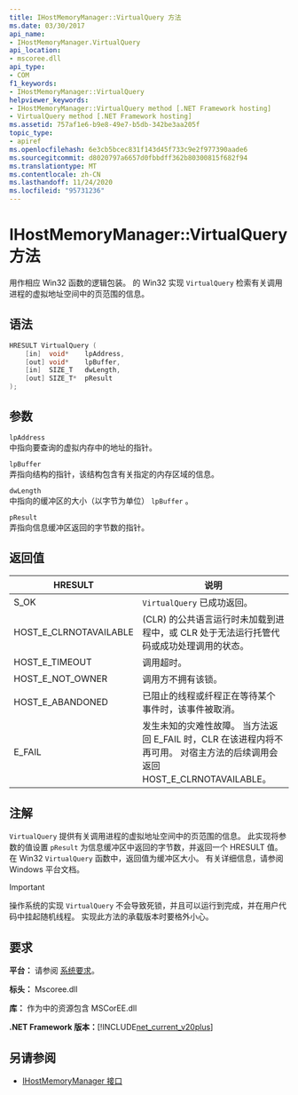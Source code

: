 ```yaml
---
title: IHostMemoryManager::VirtualQuery 方法
ms.date: 03/30/2017
api_name:
- IHostMemoryManager.VirtualQuery
api_location:
- mscoree.dll
api_type:
- COM
f1_keywords:
- IHostMemoryManager::VirtualQuery
helpviewer_keywords:
- IHostMemoryManager::VirtualQuery method [.NET Framework hosting]
- VirtualQuery method [.NET Framework hosting]
ms.assetid: 757af1e6-b9e8-49e7-b5db-342be3aa205f
topic_type:
- apiref
ms.openlocfilehash: 6e3cb5bcec831f143d45f733c9e2f977390aade6
ms.sourcegitcommit: d8020797a6657d0fbbdff362b80300815f682f94
ms.translationtype: MT
ms.contentlocale: zh-CN
ms.lasthandoff: 11/24/2020
ms.locfileid: "95731236"
---
```

# <a name="ihostmemorymanagervirtualquery-method"></a>IHostMemoryManager::VirtualQuery 方法

用作相应 Win32 函数的逻辑包装。 的 Win32 实现 `VirtualQuery` 检索有关调用进程的虚拟地址空间中的页范围的信息。  
  
## <a name="syntax"></a>语法  
  
```cpp  
HRESULT VirtualQuery (  
    [in]  void*    lpAddress,  
    [out] void*    lpBuffer,  
    [in]  SIZE_T   dwLength,  
    [out] SIZE_T*  pResult  
);  
```  
  
## <a name="parameters"></a>参数  

 `lpAddress`  
 中指向要查询的虚拟内存中的地址的指针。  
  
 `lpBuffer`  
 弄指向结构的指针，该结构包含有关指定的内存区域的信息。  
  
 `dwLength`  
 中指向的缓冲区的大小（以字节为单位） `lpBuffer` 。  
  
 `pResult`  
 弄指向信息缓冲区返回的字节数的指针。  
  
## <a name="return-value"></a>返回值  
  
|HRESULT|说明|  
|-------------|-----------------|  
|S_OK|`VirtualQuery` 已成功返回。|  
|HOST_E_CLRNOTAVAILABLE| (CLR) 的公共语言运行时未加载到进程中，或 CLR 处于无法运行托管代码或成功处理调用的状态。|  
|HOST_E_TIMEOUT|调用超时。|  
|HOST_E_NOT_OWNER|调用方不拥有该锁。|  
|HOST_E_ABANDONED|已阻止的线程或纤程正在等待某个事件时，该事件被取消。|  
|E_FAIL|发生未知的灾难性故障。 当方法返回 E_FAIL 时，CLR 在该进程内将不再可用。 对宿主方法的后续调用会返回 HOST_E_CLRNOTAVAILABLE。|  
  
## <a name="remarks"></a>注解  

 `VirtualQuery` 提供有关调用进程的虚拟地址空间中的页范围的信息。 此实现将参数的值设置 `pResult` 为信息缓冲区中返回的字节数，并返回一个 HRESULT 值。 在 Win32 `VirtualQuery` 函数中，返回值为缓冲区大小。 有关详细信息，请参阅 Windows 平台文档。  
  
> [!IMPORTANT]
> 操作系统的实现 `VirtualQuery` 不会导致死锁，并且可以运行到完成，并在用户代码中挂起随机线程。 实现此方法的承载版本时要格外小心。  
  
## <a name="requirements"></a>要求  

 **平台：** 请参阅 [系统要求](../../get-started/system-requirements.md)。  
  
 **标头：** Mscoree.dll  
  
 **库：** 作为中的资源包含 MSCorEE.dll  
  
 **.NET Framework 版本：**[!INCLUDE[net_current_v20plus](../../../../includes/net-current-v20plus-md.md)]  
  
## <a name="see-also"></a>另请参阅

- [IHostMemoryManager 接口](ihostmemorymanager-interface.md)
